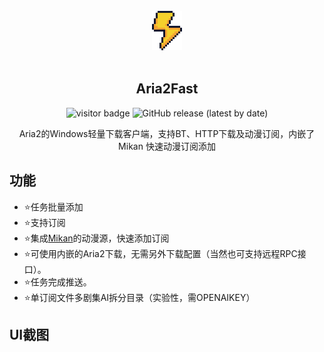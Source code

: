 ﻿
<div align="center">
<br>
<img width="48" src="./docs/images/logo.png" alt="Aria2Fast">
<br>
<br>
</div>
<p align="center" color="#6a737d">
<h2 align="center">Aria2Fast</h2>
</p>
<p align="center">
<img src="https://visitor.apptest.dev/?page_id=githubaria2fast" alt="visitor badge"/>
<img alt="GitHub release (latest by date)" src="https://img.shields.io/github/v/release/aiqinxuancai/Aria2Fast">
</p>
<p align="center" color="#6a737d">
Aria2的Windows轻量下载客户端，支持BT、HTTP下载及动漫订阅，内嵌了 <a herf="https://mikanani.me/">Mikan</a> 快速动漫订阅添加<br>
</p>

## 功能
* ⭐任务批量添加
* ⭐支持订阅
* ⭐集成[Mikan](https://mikanani.me/)的动漫源，快速添加订阅
* ⭐可使用内嵌的Aria2下载，无需另外下载配置（当然也可支持远程RPC接口）。
* ⭐任务完成推送。
* ⭐单订阅文件多剧集AI拆分目录（实验性，需OPENAIKEY）
  
## UI截图



